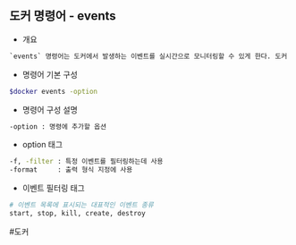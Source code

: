 ## 도커 명령어 - events

- 개요
```txt
`events` 명령어는 도커에서 발생하는 이벤트를 실시간으로 모니터링할 수 있게 한다. 도커 데몬에서 일어나는 다양한 사건들을 실시간으로 확인할 수 있다.
```

- 명령어 기본 구성
```bash
$docker events -option
```

- 명령어 구성 설명
```bash
-option : 명령에 추가할 옵션
```

- option 태그
```bash
-f, -filter : 특정 이벤트를 필터링하는데 사용
-format     : 출력 형식 지정에 사용
```

- 이벤트 필터링 태그
```bash
# 이벤트 목록에 표시되는 대표적인 이벤트 종류
start, stop, kill, create, destroy
```

#도커